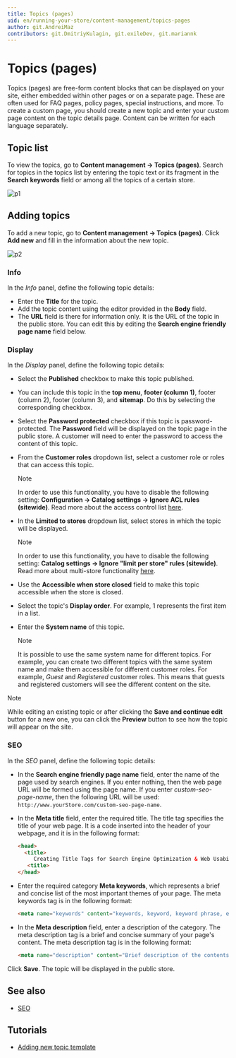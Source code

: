 ```yaml
---
title: Topics (pages)
uid: en/running-your-store/content-management/topics-pages
author: git.AndreiMaz
contributors: git.DmitriyKulagin, git.exileDev, git.mariannk
---
```


# Topics (pages)

Topics (pages) are free-form content blocks that can be displayed on your site, either embedded within other pages or on a separate page. These are often used for FAQ pages, policy pages, special instructions, and more. To create a custom page, you should create a new topic and enter your custom page content on the topic details page. Content can be written for each language separately.

## Topic list

To view the topics, go to **Content management → Topics (pages)**.
Search for topics in the topics list by entering the topic text or its fragment in the **Search keywords** field or among all the topics of a certain store.

![p1](_static/topics-pages/topic-list.jpg)

## Adding topics

To add a new topic, go to **Content management → Topics (pages)**.
Click **Add new** and fill in the information about the new topic.

![p2](_static/topics-pages/new-topic.jpg)

### Info
In the *Info* panel, define the following topic details:
* Enter the **Title** for the topic.
* Add the topic content using the editor provided in the **Body** field.
* The **URL** field is there for information only. It is the URL of the topic in the public store. You can edit this by editing the **Search engine friendly page name** field below.

### Display
In the *Display* panel, define the following topic details:
* Select the **Published** checkbox to make this topic published.
* You can include this topic in the **top menu**, **footer (column 1)**, footer (column 2), footer (column 3), and **sitemap**. Do this by selecting the corresponding checkbox.
* Select the **Password protected** checkbox if this topic is password-protected. The **Password** field will be displayed on the topic page in the public store. A customer will need to enter the password to access the content of this topic.
* From the **Customer roles** dropdown list, select a customer role or roles that can access this topic.
  > [!NOTE]
  >
  > In order to use this functionality, you have to disable the following setting: **Configuration → Catalog settings → Ignore ACL rules (sitewide)**. Read more about the access control list [here](xref:en/running-your-store/customer-management/access-control-list).

* In the **Limited to stores** dropdown list, select stores in which the topic will be displayed.
  > [!NOTE]
  >
	> In order to use this functionality, you have to disable the following setting: **Catalog settings → Ignore "limit per store" rules (sitewide)**. Read more about multi-store functionality [here](xref:en/getting-started/advanced-configuration/multi-store).

* Use the **Accessible when store closed** field to make this topic accessible when the store is closed.
* Select the topic's **Display order**. For example, 1 represents the first item in a list.
* Enter the **System name** of this topic. 
  > [!NOTE]
  >
  > It is possible to use the same system name for different topics. For example, you can create two different topics with the same system name and make them accessible for different customer roles. For example, *Guest* and *Registered* customer roles. This means that guests and registered customers will see the different content on the site. 

> [!NOTE]
>
> While editing an existing topic or after clicking the **Save and continue edit** button for a new one, you can click the **Preview** button to see how the topic will appear on the site.

### SEO
In the *SEO* panel, define the following topic details:
* In the **Search engine friendly page name** field, enter the name of the page used by search engines. If you enter nothing, then the web page URL will be formed using the page name. If you enter *custom-seo-page-name*, then the following URL will be used: `http://www.yourStore.com/custom-seo-page-name`.
* In the **Meta title** field, enter the required title. The title tag specifies the title of your web page. It is a code inserted into the header of your webpage, and it is in the following format:

   ```html
   <head>
     <title>
        Creating Title Tags for Search Engine Optimization & Web Usability
      <title>
   </head>
   ```
* Enter the required category **Meta keywords**, which represents a brief and concise list of the most important themes of your page. The meta keywords tag is in the following format:

   ```html
   <meta name="keywords" content="keywords, keyword, keyword phrase, etc.">
   ```

* In the **Meta description** field, enter a description of the category. The meta description tag is a brief and concise summary of your page's content. The meta description tag is in the following format:

   ```html
   <meta name="description" content="Brief description of the contents of your page.">
   ```

Click **Save**. The topic will be displayed in the public store.

## See also

- [SEO](xref:en/running-your-store/search-engine-optimization)

## Tutorials

- [Adding new topic template](https://www.youtube.com/watch?v=M-g4Ux2GCaY)
